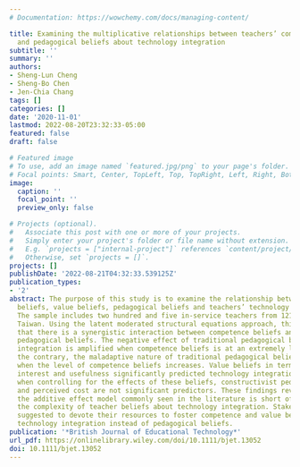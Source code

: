 ```yaml
---
# Documentation: https://wowchemy.com/docs/managing-content/

title: Examining the multiplicative relationships between teachers’ competence, value
  and pedagogical beliefs about technology integration
subtitle: ''
summary: ''
authors:
- Sheng‐Lun Cheng
- Sheng‐Bo Chen
- Jen‐Chia Chang
tags: []
categories: []
date: '2020-11-01'
lastmod: 2022-08-20T23:32:33-05:00
featured: false
draft: false

# Featured image
# To use, add an image named `featured.jpg/png` to your page's folder.
# Focal points: Smart, Center, TopLeft, Top, TopRight, Left, Right, BottomLeft, Bottom, BottomRight.
image:
  caption: ''
  focal_point: ''
  preview_only: false

# Projects (optional).
#   Associate this post with one or more of your projects.
#   Simply enter your project's folder or file name without extension.
#   E.g. `projects = ["internal-project"]` references `content/project/deep-learning/index.md`.
#   Otherwise, set `projects = []`.
projects: []
publishDate: '2022-08-21T04:32:33.539125Z'
publication_types:
- '2'
abstract: The purpose of this study is to examine the relationship between competence
  beliefs, value beliefs, pedagogical beliefs and teachers’ technology integration.
  The sample includes two hundred and five in-service teachers from 121 schools in
  Taiwan. Using the latent moderated structural equations approach, this study finds
  that there is a synergistic interaction between competence beliefs and traditional
  pedagogical beliefs. The negative effect of traditional pedagogical beliefs on technology
  integration is amplified when competence beliefs is at an extremely low level. On
  the contrary, the maladaptive nature of traditional pedagogical beliefs is neutralized
  when the level of competence beliefs increases. Value beliefs in terms of perceived
  interest and usefulness significantly predicted technology integration. However,
  when controlling for the effects of these beliefs, constructivist pedagogical beliefs
  and perceived cost are not significant predictors. These findings revealed that
  the additive effect model commonly seen in the literature is short of capturing
  the complexity of teacher beliefs about technology integration. Stakeholders are
  suggested to devote their resources to foster competence and value beliefs about
  technology integration instead of pedagogical beliefs.
publication: '*British Journal of Educational Technology*'
url_pdf: https://onlinelibrary.wiley.com/doi/10.1111/bjet.13052
doi: 10.1111/bjet.13052
---
```

